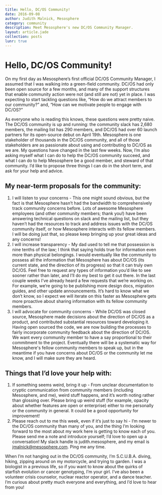 ```yaml
---
title: Hello, DC/OS Community!
date: 2016-09-08
author: Judith Malnick, Mesosphere
category: community
description: Meet Mesosphere's new DC/OS Community Manager.
layout: article.jade
collection: posts
lunr: true
---
```

# Hello, DC/OS Community!

On my first day as Mesosphere’s first official DC/OS Community Manager, I assumed that I was walking into a green-field community. DC/OS had only been open source for a few months, and many of the support structures that enable community action were not (and still are not) yet in place. I was expecting to start tackling questions like, “How do we attract members to our community?” and, “How can we motivate people to engage with DC/OS?”

As everyone who is reading this knows, these questions were pretty naive. The DC/OS community is up and running: the community slack has 2,680 members, the mailing list has 290 members, and DC/OS had over 60 launch partners for its open-source debut on April 19th. Mesosphere is one stakeholder of thousands in the DC/OS community, and all of those stakeholders are as passionate about using and contributing to DC/OS as we are. My questions have changed in the last few weeks. Now, I’m also asking myself what I can do to help the DC/OS community succeed, and what I can do to help Mesosphere be a good member, and steward of that community. I’d like to propose three things I can do in the short term, and ask for your help and advice.

## My near-term proposals for the community:
1. I will listen to your concerns - This one might sound obvious, but the fact is that Mesosphere hasn’t had the bandwidth to comprehensively track community concerns before. Lots of awesome Mesosphere employees (and other community members; thank you!) have been answering technical questions on slack and the mailing list, but they haven’t had the resources to track and address issues with the DC/OS community itself, or how Mesosphere interacts with its fellow members. I will be doing just that, so please keep bringing up your great ideas and any concerns!
2. I will increase transparency - My dad used to tell me that possession is nine tenths of the law; I think that saying holds true for information even more than physical belongings. I would eventually like the community to possess all the information that Mesosphere has about DC/OS (its current state, and the direction of its progress) so that it can truly own DC/OS. Feel free to request any types of information you’d like to see sooner rather than later, and I’ll do my best to get it out there. In the last couple weeks I’ve already heard a few requests that we’re working on. For example, we’re going to be publishing more design docs, migration guides, and other update announcements. It’s hard to know what we don’t know, so I expect we will iterate on this faster as Mesosphere gets more proactive about sharing information with its fellow community members.
3. I will advocate for community concerns - While DC/OS was closed source, Mesosphere made decisions about the direction of DC/OS as a product, and contributed substantial resources toward developing it. Having open sourced the code, we are now building the processes to fairly incorporate community feedback about the direction of DC/OS. We want every community member to have a say proportional to their commitment to the project. Eventually there will be a systematic way for Mesosphere's fellow community members to speak up, but in the meantime if you have concerns about DC/OS or the community let me know, and I will make sure they are heard.

## Things that I’d love your help with:
1. If something seems weird, bring it up - From unclear documentation to cryptic communication from community members (including Mesosphere, and me), weird stuff happens, and it’s worth noting rather than glossing over. Please bring up weird stuff (for example, opacity about whether features are open or enterprise) either to me personally or the community in general. It could be a good opportunity for improvement!
2. Please reach out to me this week, even if it’s just to say hi - I’m newer to the DC/OS community than many of you, and the thing I’m looking forward to the most about my work here is getting to know each of you. Please send me a note and introduce yourself; I’d love to open up a conversation! My slack handle is judith.mesosphere, and my email is jmalnick@mesosphere.com. Ping me any time.

When I’m not hanging out in the DC/OS community, I’m S.C.U.B.A. diving, hiking, zipping around on my motorcycle, and trying to garden. I was a biologist in a previous life, so if you want to know about the quirks of starfish evolution or cancer genotyping, I’m your girl. I’ve also been a volunteer crisis counselor, nuclear reactor operator, and a dance teacher. I’m curious about pretty much everyone and everything, and I’d love to hear from you!
